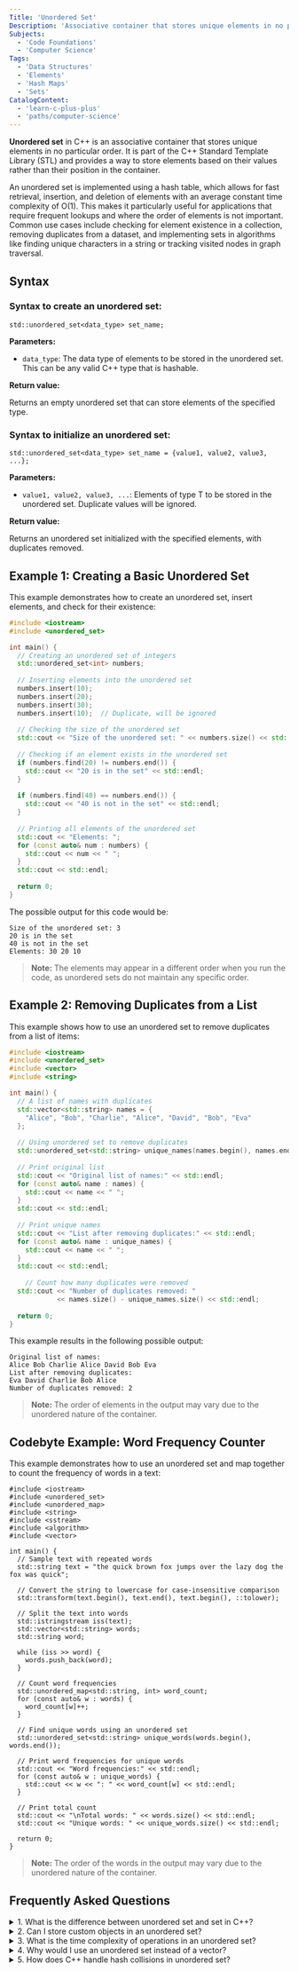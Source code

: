 ```yaml
---
Title: 'Unordered Set'
Description: 'Associative container that stores unique elements in no particular order with fast lookup operations.'
Subjects:
  - 'Code Foundations'
  - 'Computer Science'
Tags:
  - 'Data Structures'
  - 'Elements'
  - 'Hash Maps'
  - 'Sets'
CatalogContent:
  - 'learn-c-plus-plus'
  - 'paths/computer-science'
---
```


**Unordered set** in C++ is an associative container that stores unique elements in no particular order. It is part of the C++ Standard Template Library (STL) and provides a way to store elements based on their values rather than their position in the container.

An unordered set is implemented using a hash table, which allows for fast retrieval, insertion, and deletion of elements with an average constant time complexity of O(1). This makes it particularly useful for applications that require frequent lookups and where the order of elements is not important. Common use cases include checking for element existence in a collection, removing duplicates from a dataset, and implementing sets in algorithms like finding unique characters in a string or tracking visited nodes in graph traversal.

## Syntax

### Syntax to create an unordered set:

```pseudo
std::unordered_set<data_type> set_name;
```

**Parameters:**

- `data_type`: The data type of elements to be stored in the unordered set. This can be any valid C++ type that is hashable.

**Return value:**

Returns an empty unordered set that can store elements of the specified type.

### Syntax to initialize an unordered set:

```pseudo
std::unordered_set<data_type> set_name = {value1, value2, value3, ...};
```

**Parameters:**

- `value1, value2, value3, ...`: Elements of type T to be stored in the unordered set. Duplicate values will be ignored.

**Return value:**

Returns an unordered set initialized with the specified elements, with duplicates removed.

## Example 1: Creating a Basic Unordered Set

This example demonstrates how to create an unordered set, insert elements, and check for their existence:

```cpp
#include <iostream>
#include <unordered_set>

int main() {
  // Creating an unordered set of integers
  std::unordered_set<int> numbers;
  
  // Inserting elements into the unordered set
  numbers.insert(10);
  numbers.insert(20);
  numbers.insert(30);
  numbers.insert(10);  // Duplicate, will be ignored
    
  // Checking the size of the unordered set
  std::cout << "Size of the unordered set: " << numbers.size() << std::endl;
    
  // Checking if an element exists in the unordered set
  if (numbers.find(20) != numbers.end()) {
    std::cout << "20 is in the set" << std::endl;
  }
    
  if (numbers.find(40) == numbers.end()) {
    std::cout << "40 is not in the set" << std::endl;
  }
    
  // Printing all elements of the unordered set
  std::cout << "Elements: ";
  for (const auto& num : numbers) {
    std::cout << num << " ";
  }
  std::cout << std::endl;
    
  return 0;
}
```

The possible output for this code would be:

```shell
Size of the unordered set: 3
20 is in the set
40 is not in the set
Elements: 30 20 10
```

> **Note:** The elements may appear in a different order when you run the code, as unordered sets do not maintain any specific order.

## Example 2: Removing Duplicates from a List

This example shows how to use an unordered set to remove duplicates from a list of items:

```cpp
#include <iostream>
#include <unordered_set>
#include <vector>
#include <string>

int main() {
  // A list of names with duplicates
  std::vector<std::string> names = {
    "Alice", "Bob", "Charlie", "Alice", "David", "Bob", "Eva"
  };
    
  // Using unordered set to remove duplicates
  std::unordered_set<std::string> unique_names(names.begin(), names.end());
    
  // Print original list
  std::cout << "Original list of names:" << std::endl;
  for (const auto& name : names) {
    std::cout << name << " ";
  }
  std::cout << std::endl;
    
  // Print unique names
  std::cout << "List after removing duplicates:" << std::endl;
  for (const auto& name : unique_names) {
    std::cout << name << " ";
  }
  std::cout << std::endl;
    
    // Count how many duplicates were removed
  std::cout << "Number of duplicates removed: " 
            << names.size() - unique_names.size() << std::endl;
    
  return 0;
}
```

This example results in the following possible output:

```shell
Original list of names:
Alice Bob Charlie Alice David Bob Eva 
List after removing duplicates:
Eva David Charlie Bob Alice 
Number of duplicates removed: 2
```

> **Note:** The order of elements in the output may vary due to the unordered nature of the container.

## Codebyte Example: Word Frequency Counter

This example demonstrates how to use an unordered set and map together to count the frequency of words in a text:

```codebyte/cpp
#include <iostream>
#include <unordered_set>
#include <unordered_map>
#include <string>
#include <sstream>
#include <algorithm>
#include <vector>

int main() {
  // Sample text with repeated words
  std::string text = "the quick brown fox jumps over the lazy dog the fox was quick";
    
  // Convert the string to lowercase for case-insensitive comparison
  std::transform(text.begin(), text.end(), text.begin(), ::tolower);
    
  // Split the text into words
  std::istringstream iss(text);
  std::vector<std::string> words;
  std::string word;
    
  while (iss >> word) {
    words.push_back(word);
  }
    
  // Count word frequencies
  std::unordered_map<std::string, int> word_count;
  for (const auto& w : words) {
    word_count[w]++;
  }
    
  // Find unique words using an unordered set
  std::unordered_set<std::string> unique_words(words.begin(), words.end());
    
  // Print word frequencies for unique words
  std::cout << "Word frequencies:" << std::endl;
  for (const auto& w : unique_words) {
    std::cout << w << ": " << word_count[w] << std::endl;
  }
    
  // Print total count
  std::cout << "\nTotal words: " << words.size() << std::endl;
  std::cout << "Unique words: " << unique_words.size() << std::endl;
    
  return 0;
}
```

> **Note:** The order of the words in the output may vary due to the unordered nature of the container.

## Frequently Asked Questions

<details>
<summary>1. What is the difference between unordered set and set in C++?</summary>
<p>The `std::unordered_set` uses a hash table for implementation, providing average O(1) time complexity for search, insert, and delete operations. The `std::set` uses a balanced binary search tree (typically red-black tree), providing O(log n) time complexity for these operations. Additionally, `std::set` keeps elements in sorted order, while `std::unordered_set` does not maintain any ordering.</p>
</details>

<details>
<summary>2. Can I store custom objects in an unordered set?</summary>
<p>Yes, but you need to define a custom hash function and equality comparator so that the unordered set can correctly manage your custom objects. This can be done by either specializing the `std::hash` template for your class or by providing a custom hash function object when creating the unordered set.</p>
</details>

<details>
<summary>3. What is the time complexity of operations in an unordered set?</summary>   
<p>On average, insertion, deletion, and search operations have O(1) time complexity. In rare worst-case scenarios (e.g., when many elements hash to the same bucket), these operations can degrade to O(n) time complexity.</p>
</details>

<details>
<summary>4. Why would I use an unordered set instead of a vector?</summary>
<p>Use an unordered set when you need fast lookups and need to ensure unique elements. Vectors are better when you need to maintain insertion order or allow duplicates.</p>
</details>

<details>
<summary>5. How does C++ handle hash collisions in unordered set?</summary>
<p>When multiple elements hash to the same bucket, C++ implementations typically use a linked list or another suitable data structure to store all elements in that bucket. During lookup, it traverses this structure to find the exact match.</p>
</details>
